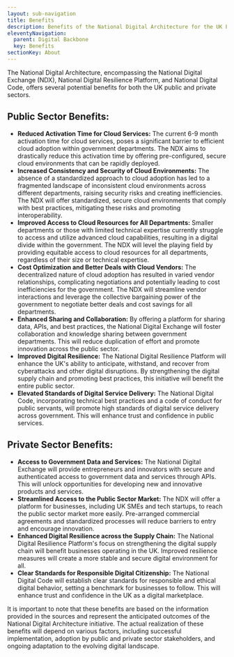 ```yaml
---
layout: sub-navigation
title: Benefits
description: Benefits of the National Digital Architecture for the UK Public and Private Sectors
eleventyNavigation:
  parent: Digital Backbone
  key: Benefits
sectionKey: About
---
```


The National Digital Architecture, encompassing the National Digital Exchange (NDX), National Digital Resilience Platform, and National Digital Code, offers several potential benefits for both the UK public and private sectors.

## Public Sector Benefits:

- **Reduced Activation Time for Cloud Services:** The current 6-9 month activation time for cloud services, poses a significant barrier to efficient cloud adoption within government departments. The NDX aims to drastically reduce this activation time by offering pre-configured, secure cloud environments that can be rapidly deployed.
- **Increased Consistency and Security of Cloud Environments:** The absence of a standardized approach to cloud adoption has led to a fragmented landscape of inconsistent cloud environments across different departments, raising security risks and creating inefficiencies. The NDX will offer standardized, secure cloud environments that comply with best practices, mitigating these risks and promoting interoperability.
- **Improved Access to Cloud Resources for All Departments:** Smaller departments or those with limited technical expertise currently struggle to access and utilize advanced cloud capabilities, resulting in a digital divide within the government. The NDX will level the playing field by providing equitable access to cloud resources for all departments, regardless of their size or technical expertise.
- **Cost Optimization and Better Deals with Cloud Vendors:** The decentralized nature of cloud adoption has resulted in varied vendor relationships, complicating negotiations and potentially leading to cost inefficiencies for the government. The NDX will streamline vendor interactions and leverage the collective bargaining power of the government to negotiate better deals and cost savings for all departments.
- **Enhanced Sharing and Collaboration:** By offering a platform for sharing data, APIs, and best practices, the National Digital Exchange will foster collaboration and knowledge sharing between government departments. This will reduce duplication of effort and promote innovation across the public sector.
- **Improved Digital Resilience:** The National Digital Resilience Platform will enhance the UK's ability to anticipate, withstand, and recover from cyberattacks and other digital disruptions. By strengthening the digital supply chain and promoting best practices, this initiative will benefit the entire public sector.
- **Elevated Standards of Digital Service Delivery:** The National Digital Code, incorporating technical best practices and a code of conduct for public servants, will promote high standards of digital service delivery across government. This will enhance trust and confidence in public services.

## Private Sector Benefits:

- **Access to Government Data and Services:** The National Digital Exchange will provide entrepreneurs and innovators with secure and authenticated access to government data and services through APIs. This will unlock opportunities for developing new and innovative products and services.
- **Streamlined Access to the Public Sector Market:** The NDX will offer a platform for businesses, including UK SMEs and tech startups, to reach the public sector market more easily. Pre-arranged commercial agreements and standardized processes will reduce barriers to entry and encourage innovation.
- **Enhanced Digital Resilience across the Supply Chain:** The National Digital Resilience Platform's focus on strengthening the digital supply chain will benefit businesses operating in the UK. Improved resilience measures will create a more stable and secure digital environment for all.
- **Clear Standards for Responsible Digital Citizenship:** The National Digital Code will establish clear standards for responsible and ethical digital behavior, setting a benchmark for businesses to follow. This will enhance trust and confidence in the UK as a digital marketplace.

It is important to note that these benefits are based on the information provided in the sources and represent the anticipated outcomes of the National Digital Architecture initiative. The actual realization of these benefits will depend on various factors, including successful implementation, adoption by public and private sector stakeholders, and ongoing adaptation to the evolving digital landscape.
